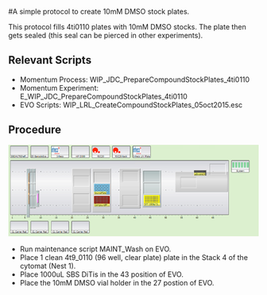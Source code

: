 #A simple protocol to create 10mM DMSO stock plates.

This protocol fills 4ti0110 plates with 10mM DMSO stocks. The plate then gets sealed (this seal can be pierced in other experiments). 

## Relevant Scripts
- Momentum Process: WIP_JDC_PrepareCompoundStockPlates_4ti0110
- Momentum Experiment: E_WIP_JDC_PrepareCompoundStockPlates_4ti0110
- EVO Scripts: WIP_LRL_CreateCompoundStockPlates_05oct2015.esc

## Procedure
![alt text](img/EVO_deck.png "EVO_deck.png")

- Run maintenance script MAINT_Wash on EVO.
- Place 1 clean 4t9_0110 (96 well, clear plate) plate in the Stack 4 of the cytomat (Nest 1). 
- Place 1000uL SBS DiTis in the 43 position of EVO.
- Place the 10mM DMSO vial holder in the 27 postion of EVO. 

